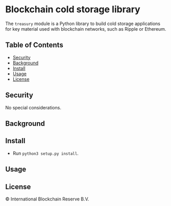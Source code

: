 # Blockchain cold storage library

The `treasury` module is a Python library to build cold storage
applications for key material used with blockchain networks, such
as Ripple or Ethereum.

## Table of Contents

- [Security](#security)
- [Background](#background)
- [Install](#install)
- [Usage](#usage)
- [License](#license)


## Security

No special considerations.


## Background



## Install

- Run `python3 setup.py install`.


## Usage


## License

© International Blockchain Reserve B.V.
